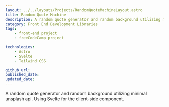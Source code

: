 ```yaml
---
layout: ../../layouts/Projects/RandomQuoteMachineLayout.astro
title: Random Quote Machine
description: A random quote generator and random background utilizing minimal unsplash api. Using Svelte for the client-side component.
category: Front End Development Libraries
tags:
    - front-end project
    - freeCodeCamp project

technologies: 
    - Astro
    - Svelte
    - Tailwind CSS

github_url:
published_date: 
updated_date: 
---
```


A random quote generator and random background utilizing minimal unsplash api. Using Svelte for the client-side component.